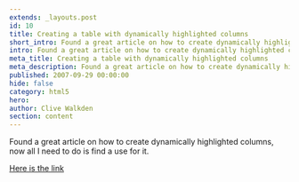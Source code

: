 ```yaml
---
extends: _layouts.post
id: 10
title: Creating a table with dynamically highlighted columns
short_intro: Found a great article on how to create dynamically highlighted columns, now all i need to do is find a use for it.
intro: Found a great article on how to create dynamically highlighted columns, now all i need to do is find a use for it.
meta_title: Creating a table with dynamically highlighted columns
meta_description: Found a great article on how to create dynamically highlighted columns, now all i need to do is find a use for it.
published: 2007-09-29 00:00:00
hide: false
category: html5
hero:
author: Clive Walkden
section: content
---
```


Found a great article on how to create dynamically highlighted columns, now all I need to do is find a use for it.

<a href="http://www.askthecssguy.com/2007/08/creating_a_table_with_dynamica.html" target="_blank" title="Dynamic Highlighted Columns">Here is the link</a>
